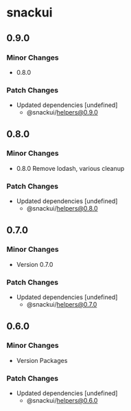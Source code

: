 # snackui

## 0.9.0

### Minor Changes

- 0.8.0

### Patch Changes

- Updated dependencies [undefined]
  - @snackui/helpers@0.9.0

## 0.8.0

### Minor Changes

- 0.8.0 Remove lodash, various cleanup

### Patch Changes

- Updated dependencies [undefined]
  - @snackui/helpers@0.8.0

## 0.7.0

### Minor Changes

- Version 0.7.0

### Patch Changes

- Updated dependencies [undefined]
  - @snackui/helpers@0.7.0

## 0.6.0

### Minor Changes

- Version Packages

### Patch Changes

- Updated dependencies [undefined]
  - @snackui/helpers@0.6.0
